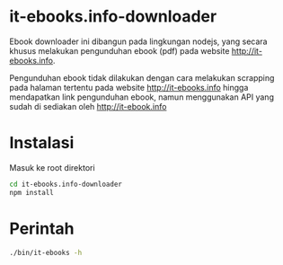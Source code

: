 it-ebooks.info-downloader
=========================
Ebook downloader ini dibangun pada lingkungan nodejs, yang secara khusus melakukan pengunduhan ebook (pdf) pada website http://it-ebooks.info.

Pengunduhan ebook tidak dilakukan dengan cara melakukan scrapping pada halaman tertentu pada website http://it-ebooks.info hingga mendapatkan link pengunduhan ebook, namun menggunakan API yang sudah di sediakan oleh http://it-ebook.info

Instalasi
=========
Masuk ke root direktori
```bash
cd it-ebooks.info-downloader
npm install
```

Perintah
========
```bash
./bin/it-ebooks -h
```
